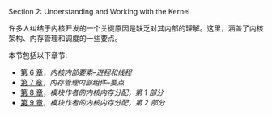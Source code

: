 Section 2: Understanding and Working with the Kernel

许多人纠结于内核开发的一个关键原因是缺乏对其内部的理解。这里，涵盖了内核架构、内存管理和调度的一些要点。

本节包括以下章节:

*   [第 6 章](06.html)，*内核内部要素–进程和线程*
*   [第 7 章](07.html)，*内存管理内部组件–要点*
*   [第 8 章](08.html)，*模块作者的内核内存分配，第 1 部分*
*   [第 9 章](09.html)，*模块作者的内核内存分配，第 2 部分*